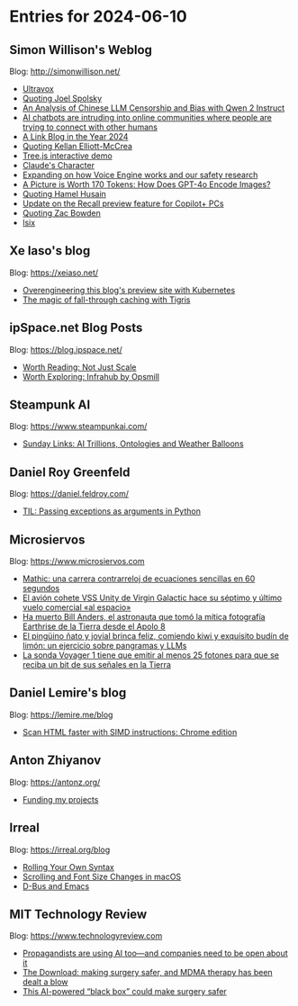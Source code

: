 # Entries for 2024-06-10
## Simon Willison's Weblog 
Blog: http://simonwillison.net/ 

- [Ultravox](https://simonwillison.net/2024/Jun/10/ultravox/#atom-everything)
- [Quoting Joel Spolsky](https://simonwillison.net/2024/Jun/10/joel-spolsky/#atom-everything)
- [An Analysis of Chinese LLM Censorship and Bias with Qwen 2 Instruct](https://simonwillison.net/2024/Jun/9/chinese-llm-censorship/#atom-everything)
- [AI chatbots are intruding into online communities where people are trying to connect with other humans](https://simonwillison.net/2024/Jun/9/ai-chatbots-are-intruding-into-online-communities-where-people-a/#atom-everything)
- [A Link Blog in the Year 2024](https://simonwillison.net/2024/Jun/9/a-link-blog-in-the-year-2024/#atom-everything)
- [Quoting Kellan Elliott-McCrea](https://simonwillison.net/2024/Jun/9/kellan-elliott-mccrea/#atom-everything)
- [Tree.js interactive demo](https://simonwillison.net/2024/Jun/8/treejs-interactive-demo/#atom-everything)
- [Claude's Character](https://simonwillison.net/2024/Jun/8/claudes-character/#atom-everything)
- [Expanding on how Voice Engine works and our safety research](https://simonwillison.net/2024/Jun/8/how-voice-engine-works/#atom-everything)
- [A Picture is Worth 170 Tokens: How Does GPT-4o Encode Images?](https://simonwillison.net/2024/Jun/7/how-does-gpt-4o-encode-images/#atom-everything)
- [Quoting Hamel Husain](https://simonwillison.net/2024/Jun/7/hamel-husain/#atom-everything)
- [Update on the Recall preview feature for Copilot+ PCs](https://simonwillison.net/2024/Jun/7/update-on-the-recall-preview/#atom-everything)
- [Quoting Zac Bowden](https://simonwillison.net/2024/Jun/7/zac-bowden/#atom-everything)
- [lsix](https://simonwillison.net/2024/Jun/6/lsix/#atom-everything)
## Xe Iaso's blog 
Blog: https://xeiaso.net/ 

- [Overengineering this blog's preview site with Kubernetes](https://xeiaso.net/blog/2024/overengineering-preview-site/)
- [The magic of fall-through caching with Tigris](https://xeiaso.net/talks/2024/azurda/)
## ipSpace.net Blog Posts 
Blog: https://blog.ipspace.net/ 

- [Worth Reading: Not Just Scale](https://blog.ipspace.net/2024/06/worth-reading-not-just-scale.html?utm_source=atom_feed)
- [Worth Exploring: Infrahub by Opsmill](https://blog.ipspace.net/2024/06/worth-reading-infrahub.html?utm_source=atom_feed)
## Steampunk AI 
Blog: https://www.steampunkai.com/ 

- [Sunday Links: AI Trillions, Ontologies and Weather Balloons](https://www.steampunkai.com/sunday-links-4/)
## Daniel Roy Greenfeld 
Blog: https://daniel.feldroy.com/ 

- [TIL: Passing exceptions as arguments in Python](https://daniel.feldroy.com/posts/til-2024-06-passing-exceptions-as-arguments-in-python)
## Microsiervos 
Blog: https://www.microsiervos.com 

- [Mathic: una carrera contrarreloj de ecuaciones sencillas en 60 segundos](https://www.microsiervos.com/archivo/juegos-y-diversion/mathic-ecuaciones-sencillas-60-segundos.html)
- [El avión cohete VSS Unity de Virgin Galactic hace su séptimo y último vuelo comercial «al espacio»](https://www.microsiervos.com/archivo/aerotrastorno/vss-unity-virgin-galactic-ultimo-vuelo-comercial.html)
- [Ha muerto Bill Anders, el astronauta que tomó la mítica fotografía Earthrise de la Tierra desde el Apolo 8](https://www.microsiervos.com/archivo/espacio/muerto-bill-anders-astronauta-apolo-8-foto-earthrise.html)
- [El pingüino ñato y jovial brinca feliz, comiendo kiwi y exquisito budín de limón: un ejercicio sobre pangramas y LLMs](https://www.microsiervos.com/archivo/ia/ejercicio-pangramas-llms.html)
- [La sonda Voyager 1 tiene que emitir al menos 25 fotones para que se reciba un bit de sus señales en la Tierra](https://www.microsiervos.com/archivo/curiosidades/sonda-voyager-1-bit-25-bits-senales-tierra.html)
## Daniel Lemire's blog 
Blog: https://lemire.me/blog 

- [Scan HTML faster with SIMD instructions: Chrome edition](https://lemire.me/blog/2024/06/08/scan-html-faster-with-simd-instructions-chrome-edition/)
## Anton Zhiyanov 
Blog: https://antonz.org/ 

- [Funding my projects](https://antonz.org/funding/)
## Irreal 
Blog: https://irreal.org/blog 

- [Rolling Your Own Syntax](https://irreal.org/blog/?p=12230)
- [Scrolling and Font Size Changes in macOS](https://irreal.org/blog/?p=12228)
- [D-Bus and Emacs](https://irreal.org/blog/?p=12226)
## MIT Technology Review 
Blog: https://www.technologyreview.com 

- [Propagandists are using AI too—and companies need to be open about it](https://www.technologyreview.com/2024/06/08/1093356/propagandists-are-using-ai-too-and-companies-need-to-be-open-about-it/)
- [The Download: making surgery safer, and MDMA therapy has been dealt a blow](https://www.technologyreview.com/2024/06/07/1093362/the-download-making-surgery-safer-and-mdma-therapy-has-been-dealt-a-blow/)
- [This AI-powered “black box” could make surgery safer](https://www.technologyreview.com/2024/06/07/1093338/surgical-safety-technologies-ai-black-box-surgery-operating-room/)